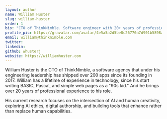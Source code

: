 ```yaml
---
layout: author
name: William Huster
slug: william-huster
order: 1
bio: "CTO of ThinkNimble. Software engineer with 20+ years of professional experience, and a lifetime of tech experience, having written code since the 90s. He has personally shipped over 100 apps."
profile_pic: https://gravatar.com/avatar/4e5a5a2d5be8c26770a7d901b5898a9e?s=800
email: william@thinknimble.com
twitter:
linkedin:
github: whusterj
website: https://williamhuster.com
---
```


William Huster is the CTO of ThinkNimble, a software agency that under his engineering leadership has shipped over 200 apps since its founding in 2017. William has a lifetime of experience in technology, since his start writing BASIC, Pascal, and simple web pages as a "90s kid." And he brings over 20 years of professional experience to his role.

His current research focuses on the intersection of AI and human creativity, exploring AI ethics, digital authorship, and building tools that enhance rather than replace human capabilities.
